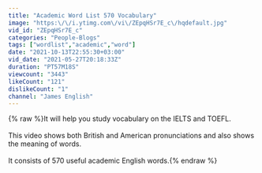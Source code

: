 ```yaml
---
title: "Academic Word List 570 Vocabulary"
image: "https:\/\/i.ytimg.com\/vi\/ZEpqHSr7E_c\/hqdefault.jpg"
vid_id: "ZEpqHSr7E_c"
categories: "People-Blogs"
tags: ["wordlist","academic","word"]
date: "2021-10-13T22:55:30+03:00"
vid_date: "2021-05-27T20:18:33Z"
duration: "PT57M18S"
viewcount: "3443"
likeCount: "121"
dislikeCount: "1"
channel: "James English"
---
```

{% raw %}It will help you study vocabulary on the IELTS and TOEFL.<br /><br />This video shows both British and American pronunciations and also shows the meaning of words.<br /><br />It consists of 570 useful academic English words.{% endraw %}

